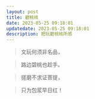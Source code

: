 ```yaml
---
layout: post
title: 碧桃核
date: 2023-05-25 09:18:01
updatedate: 2023-05-25 09:18:01
description: 把玩碧桃核所感
---
```


> 文玩何须非名品，
 
> 路边碧桃也趁手。

> 搓磨不求证菩提，

> 只为包浆早日红！
